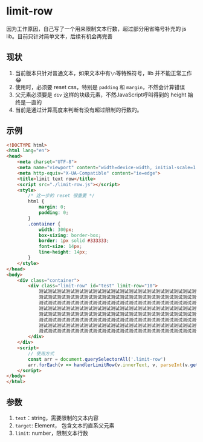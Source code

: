 # limit-row
因为工作原因，自己写了一个用来限制文本行数，超过部分用省略号补充的 js lib。目前只针对简单文本，后续有机会再完善

## 现状
1. 当前版本只针对普通文本，如果文本中有`\n`等特殊符号，lib 并不能正常工作😂
2. 使用时，必须要 reset css，特别是 `padding` 和 `margin`，不然会计算错误
3. 父元素必须要是 `div` 这样的块级元素，不然JavaScript呼叫得到的 height 始终是一直的
4. 当前是通过计算高度来判断有没有超过限制的行数的。

## 示例
```html
<!DOCTYPE html>
<html lang="en">
<head>
    <meta charset="UTF-8">
    <meta name="viewport" content="width=device-width, initial-scale=1.0">
    <meta http-equiv="X-UA-Compatible" content="ie=edge">
    <title>limit text row</title>
    <script src="./limit-row.js"></script>
    <style>
        /* 这一步的 reset 很重要 */
        html {
            margin: 0;
            padding: 0;
        }
        .container {
            width: 300px;
            box-sizing: border-box;
            border: 1px solid #333333;
            font-size: 14px;
            line-height: 14px;
        }
    </style>
</head>
<body>
    <div class="container">
        <div class="limit-row" id="test" limit-row="10">
            测试测试测试测试测试测试测试测试测试测试测试测试测试测试测试测试测试测试测试测试测试测试测试测试测试测试测试测试测试测试
            测试测试测试测试测试测试测试测试测试测试测试测试测试测试测试测试测试测试测试测试测试测试测试测试测试测试测试测试测试测试
            测试测试测试测试测试测试测试测试测试测试测试测试测试测试测试测试测试测试测试测试测试测试测试测试测试测试测试测试测试测试
            测试测试测试测试测试测试测试测试测试测试测试测试测试测试测试测试测试测试测试测试测试测试测试测试测试测试测试测试测试测试
            测试测试测试测试测试测试测试测试测试测试测试测试测试测试测试测试测试测试测试测试测试测试测试测试测试测试测试测试测试测试
            测试测试测试测试测试测试测试测试测试测试测试测试测试测试测试测试测试测试测试测试测试测试测试测试测试测试测试测试测试测试
            测试测试测试测试测试测试测试测试测试测试测试测试测试测试测试测试测试测试测试测试测试测试测试测试测试测试测试测试测试测试
            测试测试测试测试测试测试测试测试测试测试测试测试测试测试测试测试测试测试测试测试测试测试测试测试测试测试测试测试测试测试
        </div>
    </div>
    <script>
        // 使用方式
        const arr = document.querySelectorAll('.limit-row')
        arr.forEach(v => handlerLimitRow(v.innerText, v, parseInt(v.getAttribute('limit-row'))))
    </script>
</body>
</html>
```

## 参数
1. `text`：string，需要限制的文本内容
2. `target`: Element， 包含文本的直系父元素
3. `limit`: number，限制文本行数